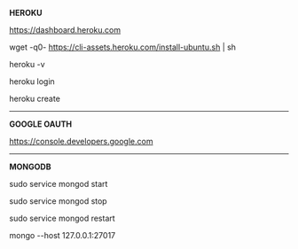 **HEROKU**

https://dashboard.heroku.com

wget -q0- https://cli-assets.heroku.com/install-ubuntu.sh | sh

heroku -v

heroku login

heroku create


***


**GOOGLE OAUTH**

https://console.developers.google.com



***


**MONGODB**

sudo service mongod start

sudo service mongod stop

sudo service mongod restart

mongo --host 127.0.0.1:27017
